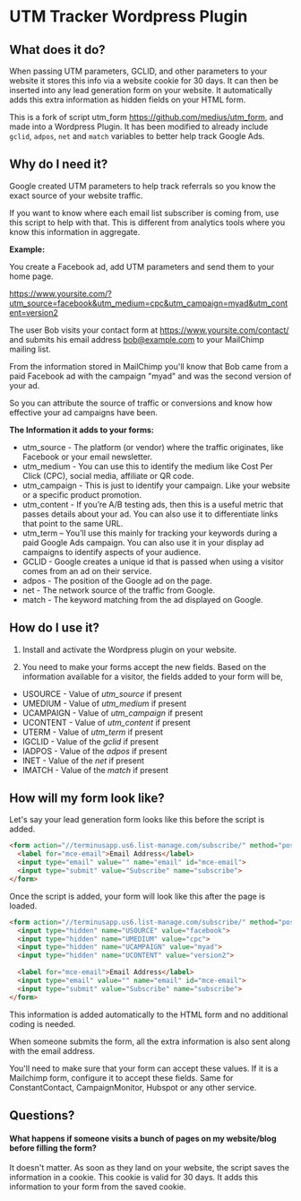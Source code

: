# UTM Tracker Wordpress Plugin

## What does it do?
When passing UTM parameters, GCLID, and other parameters to your website it stores this info via a website cookie for 30 days. It can then be inserted into any lead generation form on your website. It automatically adds this extra information as hidden fields on your HTML form.

This is a fork of script utm_form https://github.com/medius/utm_form, and made into a Wordpress Plugin. It has been modified to already include `gclid`, `adpos`, `net` and `match` variables to better help track Google Ads.

## Why do I need it?
Google created UTM parameters to help track referrals so you know the exact source of your website traffic.

If you want to know where each email list subscriber is coming from, use this script to help with that. This
is different from analytics tools where you know this information in aggregate.

**Example:**

You create a Facebook ad, add UTM parameters and send them to your home page.

https://www.yoursite.com/?utm_source=facebook&utm_medium=cpc&utm_campaign=myad&utm_content=version2

The user Bob visits your contact form at https://www.yoursite.com/contact/ and submits his email address bob@example.com to your MailChimp mailing list.

From the information stored in MailChimp you'll know that Bob came from a paid Facebook ad with the campaign "myad" and was the second version of your ad.

So you can attribute the source of traffic or conversions and know how effective your ad campaigns have been.

**The Information it adds to your forms:**
* utm_source - The platform (or vendor) where the traffic originates, like Facebook or your email newsletter.
* utm_medium - You can use this to identify the medium like Cost Per Click (CPC), social media, affiliate or QR code.
* utm_campaign - This is just to identify your campaign. Like your website or a specific product promotion.
* utm_content - If you’re A/B testing ads, then this is a useful metric that passes details about your ad. You can also use it to differentiate links that point to the same URL.
* utm_term – You’ll use this mainly for tracking your keywords during a paid Google Ads campaign. You can also use it in your display ad campaigns to identify aspects of your audience.
* GCLID - Google creates a unique id that is passed when using a visitor comes from an ad on their service.
* adpos - The position of the Google ad on the page.
* net - The network source of the traffic from Google.
* match - The keyword matching from the ad displayed on Google.

## How do I use it?

1. Install and activate the Wordpress plugin on your website.

2. You need to make your forms accept the new fields. Based on the information available for a visitor, the fields added
  to your form will be,

  * USOURCE - Value of *utm_source* if present
  * UMEDIUM - Value of *utm_medium* if present
  * UCAMPAIGN - Value of *utm_campaign* if present
  * UCONTENT - Value of *utm_content* if present
  * UTERM - Value of *utm_term* if present
  * IGCLID - Value of the *gclid* if present
  * IADPOS - Value of the *adpos* if present
  * INET - Value of the *net* if present
  * IMATCH - Value of the *match* if present
  
## How will my form look like?

Let's say your lead generation form looks like this before the script is added.
```html
<form action="//terminusapp.us6.list-manage.com/subscribe/" method="post">
  <label for="mce-email">Email Address</label>
  <input type="email" value="" name="email" id="mce-email">
  <input type="submit" value="Subscribe" name="subscribe">
</form>
```

Once the script is added, your form will look like this after the page is loaded.

```html
<form action="//terminusapp.us6.list-manage.com/subscribe/" method="post">
  <input type="hidden" name="USOURCE" value="facebook">
  <input type="hidden" name="UMEDIUM" value="cpc">
  <input type="hidden" name="UCAMPAIGN" value="myad">
  <input type="hidden" name="UCONTENT" value="version2">
  
  <label for="mce-email">Email Address</label>
  <input type="email" value="" name="email" id="mce-email">
  <input type="submit" value="Subscribe" name="subscribe">
</form>
```

This information is added automatically to the HTML form and no additional coding is needed.

When someone submits the form, all the extra information is also sent along with the email address.

You'll need to make sure that your form can accept these values. If it is a Mailchimp form, configure it to
accept these fields. Same for ConstantContact, CampaignMonitor, Hubspot or any other service.

## Questions?
#### What happens if someone visits a bunch of pages on my website/blog before filling the form?
It doesn't matter. As soon as they land on your website, the script saves the information in a cookie. This
cookie is valid for 30 days. It adds this information to your form from the saved cookie.
